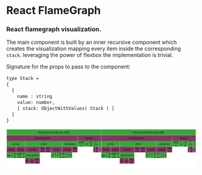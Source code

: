 React FlameGraph
================

### React flamegraph visualization.

The main component is built by an inner recursive component which creates the visualization
mapping every item inside the corresponding `stack`.
leveraging the power of flexbox the implementation is trivial.

Signature for the props to pass to the component:

    type Stack = 
    {
      {
        name : string
        value: number,
        [ stack: ObjectWithValues( Stack ) ]
      }
    }


![](./graph.jpg)
